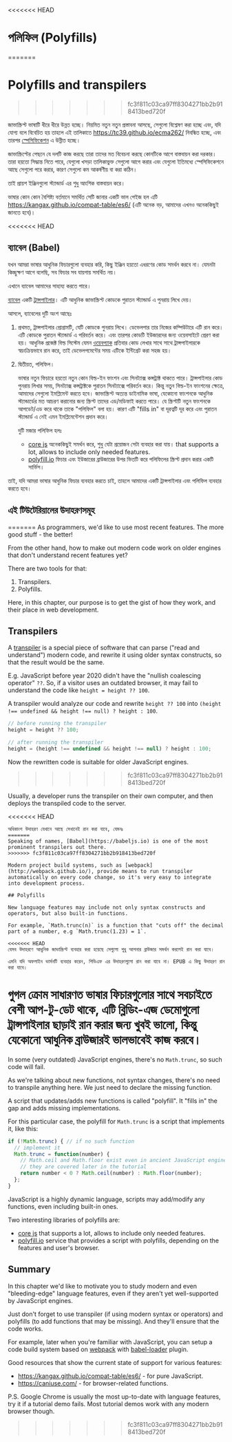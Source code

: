
<<<<<<< HEAD
# পলিফিল (Polyfills)
=======
# Polyfills and transpilers
>>>>>>> fc3f811c03ca97ff8304271bb2b918413bed720f

জাভাস্ক্রিপ্ট ভাষাটি ধীরে ধীরে উন্নত হচ্ছে। নিয়মিত নতুন নতুন প্রস্তাবনা আসছে, সেগুলো বিশ্লেষণ করা হচ্ছে এবং, যদি যোগ্য বলে বিবেচিত হয় তাহলে এই তালিকাতে <https://tc39.github.io/ecma262/> নিবন্ধিত হচ্ছে, এবং তারপর [স্পেসিফিকেশন](http://www.ecma-international.org/publications/standards/Ecma-262.htm) এ উন্নীত হচ্ছে।

জাভাস্ক্রিপ্টের পেছনে যে দলটি কাজ করছে তারা তাদের মত বিবেচনা করছে কোনটিকে আগে বাস্তবায়ন করা দরকার। তারা হয়তো সিদ্ধান্ত নিতে পারে, যেগুলো খসড়া তালিকাভুক্ত সেগুলো আগে করার এবং যেগুলো ইতিমধ্যে স্পেসিফিকেশনে আছে সেগুলো পরে করার, কারণ সেগুলো কম আকর্ষণীয় বা করা কঠিন।

তাই প্রায়শ ইঞ্জিনগুলো স্ট্যান্ডার্ড এর শুধু আংশিক বাস্তবায়ন করে।

ভাষার কোন কোন বৈশিষ্ট্য বর্তমানে সমর্থিত সেটি জানার একটি ভাল পেইজ হল এটি <https://kangax.github.io/compat-table/es6/> (এটি অনেক বড়, আমাদের এখনও অনেককিছুই জানতে হবে)।

<<<<<<< HEAD
## ব্যাবেল (Babel)

যখন আমরা ভাষার আধুনিক ফিচারগুলো ব্যবহার করি, কিছু ইঞ্জিন হয়তো এধরণের কোড সমর্থন করবে না। যেমনটা কিচ্ছুক্ষণ আগে বলেছি, সব ফিচার সব যায়গায় সমর্থিত নয়।

এখানে ব্যাবেল আমাদের সাহায্য করতে পারে।

[ব্যাবেল](https://babeljs.io) একটি [ট্রান্সপাইলার](https://en.wikipedia.org/wiki/Source-to-source_compiler)। এটি আধুনিক জাভাস্ক্রিপ্ট কোডকে পুরাতন স্ট্যান্ডার্ড এ পুনরায় লিখে দেয়।

আসলে, ব্যাবেলের দুটি অংশ আছেঃ

1. প্রথমত, ট্রান্সপাইলার প্রোগ্রামটি, যেটি কোডকে পুনরায় লিখে। ডেভেলপার তার নিজের কম্পিউটারে এটি রান করে। এটি কোডকে পুরাতন স্ট্যান্ডার্ড এ পরিবর্তন করে। এবং তারপর কোডটি ইউজারদের জন্য ওয়েবসাইটে প্রেরণ করা হয়। আধুনিক প্রজেক্ট বিল্ড সিস্টেম যেমন [ওয়েবপ্যাক](http://webpack.github.io/) প্রতিবার কোড লেখার সাথে সাথে ট্রান্সপাইলারকে স্বয়ংক্রিয়ভাবে রান করে, তাই ডেভেলপমেন্টের সময় এটিকে ইন্টিগ্রেট করা সহজ হয়।

2. দ্বিতীয়ত, পলিফিল।

    ভাষার নতুন ফিচারে হয়তো নতুন কোন বিল্ড-ইন ফাংশন এবং সিনট্যাক্স কন্সট্রাক্ট থাকতে পারে। ট্রান্সপাইলার কোড পুনরায় লিখার সময়, সিনট্যাক্স কন্সট্রাক্টকে পুরাতন সিনট্যাক্সে পরিবর্তন করে। কিন্তু নতুন বিল্ড-ইন ফাংশনের ক্ষেত্রে, আমাদের সেগুলো ইমপ্লিমেন্ট করতে হবে। জাভাস্ক্রিপ্ট অত্যন্ত ডাইনামিক ভাষা, যেকোনো ফাংশনকে আধুনিক স্ট্যান্ডার্ডের মত আচরণ করানোর জন্য স্ক্রিপ্ট তাদের এড/মডিফাই করতে পারে।
    যে স্ক্রিপ্টটি নতুন ফাংশনকে আপডেট/এড করে থাকে তাকে "পলিফিল" বলা হয়। কারণ এটি "fills in" বা দূরত্বটি দূর করে এবং পুরাতন স্ট্যান্ডার্ড এ নেই এমন ইমপ্লিমেন্টেশন প্রদান করে।

    দুটি মজার পলিফিল হলঃ
    - [core js](https://github.com/zloirock/core-js) অনেককিছুই সমর্থন করে, শুধু যেটা প্রয়োজন সেটা ব্যবহার করা যায়। that supports a lot, allows to include only needed features.
    - [polyfill.io](http://polyfill.io) ফিচার এবং ইউজারের ব্রাউজারের উপর ভিতটি করে পলিফিলের স্ক্রিপ্ট প্রদান করার একটি সার্ভিস।

তাই, যদি আমরা ভাষার আধুনিক ফিচার ব্যবহার করতে চাই, তাহলে আমাদের একটি ট্রান্সপাইলার এবং পলিফিল ব্যবহার করতে হবে।

## এই টিউটেরিয়ালের উদাহরণসমূহ
=======
As programmers, we'd like to use most recent features. The more good stuff - the better!

From the other hand, how to make out modern code work on older engines that don't understand recent features yet?

There are two tools for that:

1. Transpilers.
2. Polyfills.

Here, in this chapter, our purpose is to get the gist of how they work, and their place in web development.

## Transpilers

A [transpiler](https://en.wikipedia.org/wiki/Source-to-source_compiler) is a special piece of software that can parse ("read and understand") modern code, and rewrite it using older syntax constructs, so that the result would be the same.

E.g. JavaScript before year 2020 didn't have the "nullish coalescing operator" `??`. So, if a visitor uses an outdated browser, it may fail to understand the code like `height = height ?? 100`.

A transpiler would analyze our code and rewrite `height ?? 100` into `(height !== undefined && height !== null) ? height : 100`.

```js
// before running the transpiler
height = height ?? 100;

// after running the transpiler
height = (height !== undefined && height !== null) ? height : 100;
```

Now the rewritten code is suitable for older JavaScript engines.
>>>>>>> fc3f811c03ca97ff8304271bb2b918413bed720f

Usually, a developer runs the transpiler on their own computer, and then deploys the transpiled code to the server.

<<<<<<< HEAD
````online
অধিকাংশ উদাহরণ যেখানে আছে সেখানেই রান করা যাবে, যেমনঃ
=======
Speaking of names, [Babel](https://babeljs.io) is one of the most prominent transpilers out there. 
>>>>>>> fc3f811c03ca97ff8304271bb2b918413bed720f

Modern project build systems, such as [webpack](http://webpack.github.io/), provide means to run transpiler automatically on every code change, so it's very easy to integrate into development process.

## Polyfills

New language features may include not only syntax constructs and operators, but also built-in functions.

For example, `Math.trunc(n)` is a function that "cuts off" the decimal part of a number, e.g `Math.trunc(1.23) = 1`.

<<<<<<< HEAD
যেসব উদাহরণে আধুনিক জাভাস্ক্রিপ্ট ব্যবহার করা হয়েছে সেগুলো শুধু আপনার ব্রাউজার সমর্থন করলেই রান করা যাবে।
````

```offline
এমনি যদি অফলাইন ভার্সনটি ব্যবহার করেন, পিডিএফ এর উদাহরণগুলো রান করা যাবে না। EPUB এ কিছু উদাহরণ রান করা যাবে।
```

গুগল ক্রোম সাধারণত ভাষার ফিচারগুলোর সাথে সবচাইতে বেশী আপ-টু-ডেট থাকে, এটি ব্লিডিং-এজ ডেমোগুলো ট্রান্সপাইলার ছাড়াই রান করার জন্য খুবই ভালো, কিন্তু যেকোনো আধুনিক ব্রাউজারই ভালভাবেই কাজ করবে।
=======
In some (very outdated) JavaScript engines, there's no `Math.trunc`, so such code will fail.

As we're talking about new functions, not syntax changes, there's no need to transpile anything here. We just need to declare the missing function.

A script that updates/adds new functions is called "polyfill". It "fills in" the gap and adds missing implementations.

For this particular case, the polyfill for `Math.trunc` is a script that implements it, like this:

```js
if (!Math.trunc) { // if no such function
  // implement it
  Math.trunc = function(number) {
    // Math.ceil and Math.floor exist even in ancient JavaScript engines
    // they are covered later in the tutorial
    return number < 0 ? Math.ceil(number) : Math.floor(number);
  };
}
```

JavaScript is a highly dynamic language, scripts may add/modify any functions, even including built-in ones. 

Two interesting libraries of polyfills are:
- [core js](https://github.com/zloirock/core-js) that supports a lot, allows to include only needed features.
- [polyfill.io](http://polyfill.io) service that provides a script with polyfills, depending on the features and user's browser.


## Summary

In this chapter we'd like to motivate you to study modern and even "bleeding-edge" language features, even if they aren't yet well-supported by JavaScript engines.

Just don't forget to use transpiler (if using modern syntax or operators) and polyfills (to add functions that may be missing). And they'll ensure that the code works.

For example, later when you're familiar with JavaScript, you can setup a code build system based on [webpack](http://webpack.github.io/) with [babel-loader](https://github.com/babel/babel-loader) plugin.

Good resources that show the current state of support for various features:
- <https://kangax.github.io/compat-table/es6/> - for pure JavaScript.
- <https://caniuse.com/> - for browser-related functions.

P.S. Google Chrome is usually the most up-to-date with language features, try it if a tutorial demo fails. Most tutorial demos work with any modern browser though.

>>>>>>> fc3f811c03ca97ff8304271bb2b918413bed720f
